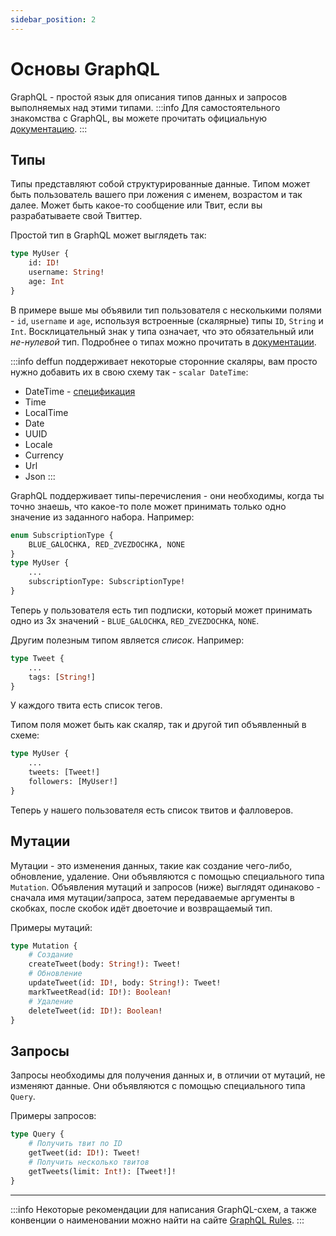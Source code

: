 ```yaml
---
sidebar_position: 2
---
```


# Основы GraphQL

GraphQL - простой язык для описания типов данных и запросов выполняемых над этими типами.
:::info
Для самостоятельного знакомства с GraphQL, вы можете прочитать официальную [документацию](https://graphql.org/learn/).
:::

## Типы

Типы представляют собой структурированные данные.
Типом может быть пользователь вашего при ложения с именем, возрастом и так далее.
Может быть какое-то сообщение или Твит, если вы разрабатываете свой Твиттер.

Простой тип в GraphQL может выглядеть так:
```graphql
type MyUser {
    id: ID!
    username: String!
    age: Int
}
```
В примере выше мы объявили тип пользователя с несколькими полями - `id`, `username` и `age`, используя встроенные (скалярные) типы `ID`, `String` и `Int`.
Восклицательный знак у типа означает, что это обязательный или *не-нулевой* тип.
Подробнее о типах можно прочитать в [документации](https://graphql.org/learn/schema/).

:::info
deffun поддерживает некоторые сторонние скаляры, вам просто нужно добавить их в свою схему так - `scalar DateTime`:
- DateTime - [спецификация](https://scalars.graphql.org/andimarek/date-time.html)
- Time
- LocalTime
- Date
- UUID
- Locale
- Currency
- Url
- Json
:::

GraphQL поддерживает типы-перечисления - они необходимы, когда ты точно знаешь, что какое-то поле может принимать только одно значение из заданного набора. Например:
```graphql
enum SubscriptionType {
    BLUE_GALOCHKA, RED_ZVEZDOCHKA, NONE
}
type MyUser {
    ...
    subscriptionType: SubscriptionType!
}
```
Теперь у пользователя есть тип подписки, который может принимать одно из 3х значений - `BLUE_GALOCHKA`, `RED_ZVEZDOCHKA`, `NONE`.

Другим полезным типом является *список*. Например:
```graphql
type Tweet {
    ...
    tags: [String!]
}
```
У каждого твита есть список тегов.

Типом поля может быть как скаляр, так и другой тип объявленный в схеме:
```graphql
type MyUser {
    ...
    tweets: [Tweet!]
    followers: [MyUser!]
}
```
Теперь у нашего пользователя есть список твитов и фалловеров.

## Мутации

Мутации - это изменения данных, такие как создание чего-либо, обновление, удаление.
Они объявляются с помощью специального типа `Mutation`.
Объявления мутаций и запросов (ниже) выглядят одинаково - сначала имя мутации/запроса, затем передаваемые аргументы в скобках, после скобок идёт двоеточие и возвращаемый тип.

Примеры мутаций:
```graphql
type Mutation {
    # Создание
    createTweet(body: String!): Tweet!
    # Обновление
    updateTweet(id: ID!, body: String!): Tweet!
    markTweetRead(id: ID!): Boolean!
    # Удаление
    deleteTweet(id: ID!): Boolean!
}
```

## Запросы

Запросы необходимы для получения данных и, в отличии от мутаций, не изменяют данные.
Они объявляются с помощью специального типа `Query`.

Примеры запросов:
```graphql
type Query {
    # Получить твит по ID
    getTweet(id: ID!): Tweet!
    # Получить несколько твитов
    getTweets(limit: Int!): [Tweet!]!
}
```

---
:::info
Некоторые рекомендации для написания GraphQL-схем, а также конвенции о наименовании можно найти на сайте [GraphQL Rules](https://graphql-rules.com/).
:::
